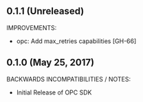 ## 0.1.1 (Unreleased)

IMPROVEMENTS:

 * opc: Add max_retries capabilities [GH-66]
 
## 0.1.0 (May 25, 2017)

BACKWARDS INCOMPATIBILITIES / NOTES:

 * Initial Release of OPC SDK
